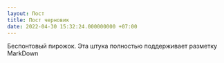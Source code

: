 ```yaml
---
layout: Пост
title: Пост черновик
date: 2022-04-30 15:32:24.000000000 +07:00
---
```


Беспонтовый пирожок. Эта штука полностью поддерживает разметку MarkDown
